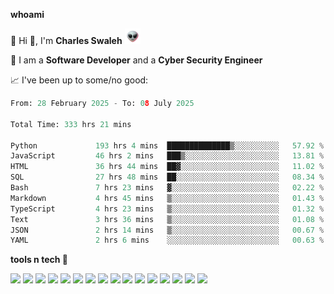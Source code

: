**whoami**

🤪 Hi 👋, I'm **Charles Swaleh** <img src="alien.gif" height="25px">

🤖 I am a **Software Developer** and a **Cyber Security Engineer**

📈 I've been up to some/no good:

<!--START_SECTION:waka-->

```python
From: 28 February 2025 - To: 08 July 2025

Total Time: 333 hrs 21 mins

Python             193 hrs 4 mins  ██████████████▒░░░░░░░░░░   57.92 %
JavaScript         46 hrs 2 mins   ███▒░░░░░░░░░░░░░░░░░░░░░   13.81 %
HTML               36 hrs 44 mins  ██▓░░░░░░░░░░░░░░░░░░░░░░   11.02 %
SQL                27 hrs 48 mins  ██░░░░░░░░░░░░░░░░░░░░░░░   08.34 %
Bash               7 hrs 23 mins   ▓░░░░░░░░░░░░░░░░░░░░░░░░   02.22 %
Markdown           4 hrs 45 mins   ▒░░░░░░░░░░░░░░░░░░░░░░░░   01.43 %
TypeScript         4 hrs 23 mins   ▒░░░░░░░░░░░░░░░░░░░░░░░░   01.32 %
Text               3 hrs 36 mins   ▒░░░░░░░░░░░░░░░░░░░░░░░░   01.08 %
JSON               2 hrs 14 mins   ▒░░░░░░░░░░░░░░░░░░░░░░░░   00.67 %
YAML               2 hrs 6 mins    ░░░░░░░░░░░░░░░░░░░░░░░░░   00.63 %
```

<!--END_SECTION:waka-->


**tools n tech 🔭**

![](https://img.shields.io/badge/OS-Linux-informational?style=flat&logo=linux&logoColor=white&color=800020)
![](https://img.shields.io/badge/Code-JavaScript-informational?style=flat&logo=javascript&logoColor=white&color=800020)
![](https://img.shields.io/badge/Code-Python-informational?style=flat&logo=python&logoColor=white&color=800020)
![](https://img.shields.io/badge/Code-C-informational?style=flat&logo=c&logoColor=white&color=800020)
![](https://img.shields.io/badge/Code-Ruby-informational?style=flat&logo=ruby&logoColor=white&color=800020)
![](https://img.shields.io/badge/Code-Go-informational?style=flat&logo=go&logoColor=white&color=800020)
![](https://img.shields.io/badge/Framework-React-informational?style=flat&logo=react&logoColor=white&color=800020)
![](https://img.shields.io/badge/Framework-Django-informational?style=flat&logo=django&logoColor=white&color=800020)
![](https://img.shields.io/badge/Framework-Flask-informational?style=flat&logo=flask&logoColor=white&color=800020)
![](https://img.shields.io/badge/Framework-Rails-informational?style=flat&logo=Ruby&logoColor=white&color=800020)
![](https://img.shields.io/badge/Shell-Bash-informational?style=flat&logo=gnu-bash&logoColor=white&color=800020)
![](https://img.shields.io/badge/DB-PostgreSQL-informational?style=flat&logo=postgresql&logoColor=white&color=800020)
![](https://img.shields.io/badge/DB-MySQL-informational?style=flat&logo=mysql&logoColor=white&color=800020)
![](https://img.shields.io/badge/CI/CD-Docker-informational?style=flat&logo=docker&logoColor=white&color=800020)
![](https://img.shields.io/badge/CI/CD-Kubernetes-informational?style=flat&logo=kubernetes&logoColor=white&color=800020)
![](https://img.shields.io/badge/CI/CD-Jenkins-informational?style=flat&logo=jenkins&logoColor=white&color=800020)

<!-- **stats 🔭**

[![Charles's GitHub stats](https://github-readme-stats.vercel.app/api?username=mashm3ll0w&count_private=true&show_icons=true&theme=maroongold&include_all_commits=true)](https://github.com/anuraghazra/github-readme-stats)             [![Top Langs](https://github-readme-stats.vercel.app/api/top-langs/?username=mashm3ll0w&layout=compact&theme=maroongold&langs_count=6)](https://github.com/anuraghazra/github-readme-stats) -->
